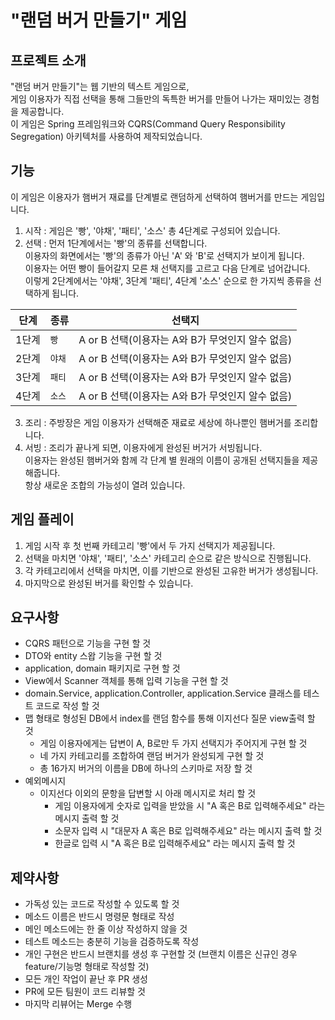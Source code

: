 # "랜덤 버거 만들기" 게임

## 프로젝트 소개
"랜덤 버거 만들기"는 웹 기반의 텍스트 게임으로, <br>
게임 이용자가 직접 선택을 통해 그들만의 독특한 버거를 만들어 나가는 재미있는 경험을 제공합니다. <br>
이 게임은 Spring 프레임워크와 CQRS(Command Query Responsibility Segregation) 아키텍처를 사용하여 제작되었습니다.

## 기능

이 게임은 이용자가 햄버거 재료를 단계별로 랜덤하게 선택하여 햄버거를 만드는 게임입니다.
1. 시작 : 게임은 '빵', '야채', '패티', '소스' 총 4단계로 구성되어 있습니다.
2. 선택 : 먼저 1단계에서는 '빵'의 종류를 선택합니다. <br>
          이용자의 화면에서는 '빵'의 종류가 아닌 'A' 와 'B'로 선택지가 보이게 됩니다. <br>
          이용자는 어떤 빵이 들어갈지 모른 채 선택지를 고르고 다음 단계로 넘어갑니다. <br>
          이렇게 2단계에서는 '야채', 3단계 '패티', 4단계 '소스' 순으로 한 가지씩 종류을 선택하게 됩니다.
        
|단계|종류|선택지|
|---|---|---|
|1단계|`빵`|A or B 선택(이용자는 A와 B가 무엇인지 알수 없음)|
|2단계|`야채`|A or B 선택(이용자는 A와 B가 무엇인지 알수 없음)|
|3단계|`패티`|A or B 선택(이용자는 A와 B가 무엇인지 알수 없음)|
|4단계|`소스`|A or B 선택(이용자는 A와 B가 무엇인지 알수 없음)|
                  
3. 조리 : 주방장은 게임 이용자가 선택해준 재료로 세상에 하나뿐인 햄버거를 조리합니다.
4. 서빙 : 조리가 끝나게 되면, 이용자에게 완성된 버거가 서빙됩니다. <br>
          이용자는 완성된 햄버거와 함께 각 단계 별 원래의 이름이 공개된 선택지들을 제공해줍니다. <br>
          항상 새로운 조합의 가능성이 열려 있습니다.


## 게임 플레이

1. 게임 시작 후 첫 번째 카테고리 '빵'에서 두 가지 선택지가 제공됩니다.
2. 선택을 마치면 '야채', '패티', '소스' 카테고리 순으로 같은 방식으로 진행됩니다.
3. 각 카테고리에서 선택을 마치면, 이를 기반으로 완성된 고유한 버거가 생성됩니다.
4. 마지막으로 완성된 버거를 확인할 수 있습니다.


## 요구사항

- CQRS 패턴으로 기능을 구현 할 것
- DTO와 entity 스왑 기능을 구현 할 것
- application, domain 패키지로 구현 할 것
- View에서 Scanner 객체를 통해 입력 기능을 구현 할 것
- domain.Service, application.Controller, application.Service 클래스를 테스트 코드로 작성 할 것
- 맵 형태로 형성된 DB에서 index를 랜덤 함수를 통해 이지선다 질문 view출력 할 것
  - 게임 이용자에게는 답변이 A, B로만 두 가지 선택지가 주어지게 구현 할 것
  - 네 가지 카테고리를 조합하여 랜덤 버거가 완성되게 구현 할 것
  - 총 16가지 버거의 이름을 DB에 하나의 스키마로 저장 할 것
- 예외메시지
  - 이지선다 이외의 문항을 답변할 시 아래 메시지로 처리 할 것
    - 게임 이용자에게 숫자로 입력을 받았을 시 "A 혹은 B로 입력해주세요" 라는 메시지 출력 할 것
    - 소문자 입력 시 "대문자 A 혹은 B로 입력해주세요" 라는 메시지 출력 할 것
    - 한글로 입력 시 "A 혹은 B로 입력해주세요" 라는 메시지 출력 할 것


## 제약사항

- 가독성 있는 코드로 작성할 수 있도록 할 것
- 메소드 이름은 반드시 명령문 형태로 작성
- 메인 메소드에는 한 줄 이상 작성하지 않을 것
- 테스트 메소드는 충분히 기능을 검증하도록 작성
- 개인 구현은 반드시 브랜치를 생성 후 구현할 것 (브랜치 이름은 신규인 경우 feature/기능명 형태로 작성할 것)
- 모든 개인 작업이 끝난 후 PR 생성
- PR에 모든 팀원이 코드 리뷰할 것
- 마지막 리뷰어는 Merge 수행

